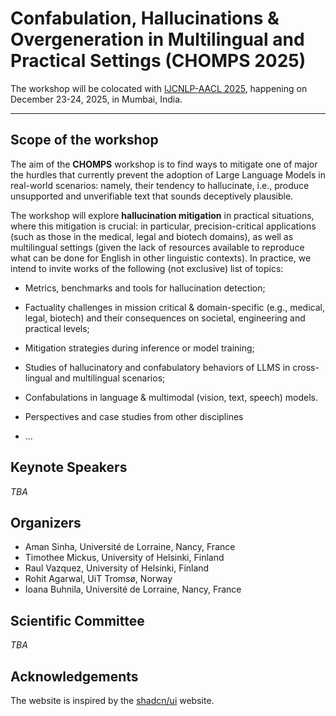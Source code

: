 # Confabulation, Hallucinations & Overgeneration in Multilingual and Practical Settings (CHOMPS 2025)

The workshop will be colocated with [IJCNLP-AACL 2025](https://www.afnlp.org/conferences/ijcnlp2025/), happening on December 23-24, 2025, in Mumbai, India.

---

## Scope of the workshop
The aim of the **CHOMPS** workshop is to find ways to mitigate one of major the hurdles that currently prevent the adoption of Large Language Models in real-world scenarios: namely, their tendency to hallucinate, i.e., produce unsupported and unverifiable text that sounds deceptively plausible. 

The workshop will explore **hallucination mitigation** in practical situations, where this mitigation is crucial: in particular,  precision-critical applications (such as those in the medical, legal and biotech domains), as well as multilingual settings (given the lack of resources available to reproduce what can be done for English in other linguistic contexts). In practice, we intend to invite works of the following (not exclusive) list of topics:

- Metrics, benchmarks and tools for hallucination detection; 

- Factuality challenges in mission critical & domain-specific (e.g., medical, legal, biotech) and their consequences on societal, engineering and practical levels;

- Mitigation strategies during inference or model training; 

- Studies of hallucinatory and confabulatory behaviors of LLMS in cross-lingual and multilingual scenarios; 

- Confabulations in language & multimodal (vision, text, speech) models.

- Perspectives and case studies from other disciplines

- …

## Keynote Speakers

_TBA_

## Organizers

- Aman Sinha, Université de Lorraine, Nancy, France
- Timothee Mickus, University of Helsinki, Finland
- Raul Vazquez, University of Helsinki, Finland
- Rohit Agarwal, UiT Tromsø, Norway
- Ioana Buhnila, Université de Lorraine, Nancy, France

## Scientific Committee

_TBA_

## Acknowledgements

The website is inspired by the [shadcn/ui](https://ui.shadcn.com/) website. 
